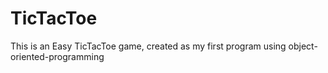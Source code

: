 # TicTacToe
This is an Easy TicTacToe game, created as my first program using object-oriented-programming
